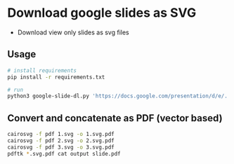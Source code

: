 # Download google slides as SVG

- Download view only slides as svg files

## Usage

```sh
# install requirements
pip install -r requirements.txt

# run
python3 google-slide-dl.py 'https://docs.google.com/presentation/d/e/.../pub'
```

## Convert and concatenate as PDF (vector based)

```sh
cairosvg -f pdf 1.svg -o 1.svg.pdf
cairosvg -f pdf 2.svg -o 2.svg.pdf
cairosvg -f pdf 3.svg -o 3.svg.pdf
pdftk *.svg.pdf cat output slide.pdf
```
